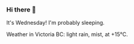 ### Hi there :wave:

It's Wednesday! I'm probably sleeping.

Weather in Victoria BC: light rain, mist, at +15°C.
